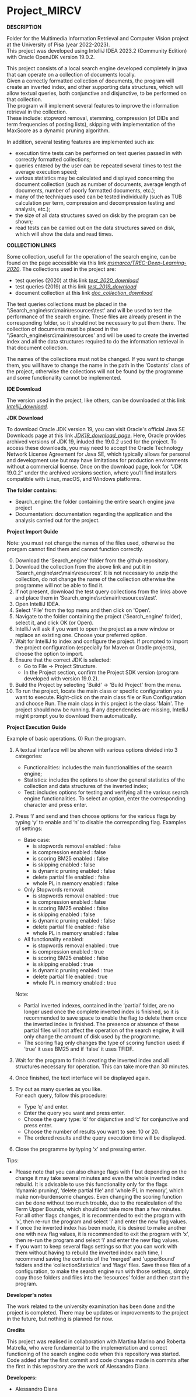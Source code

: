 # Project_MIRCV
**DESCRIPTION**  
  
Folder for the Multimedia Information Retrieval and Computer Vision project at the University of Pisa (year 2022-2023).  
This project was developed using IntelliJ IDEA 2023.2 (Community Edition) with Oracle OpenJDK version 19.0.2.  

This project consists of a local search engine developed completely in java that can operate on a collection of documents locally.  
Given a correctly formatted collection of documents, the program will create an inverted index, and other supporting data structures, which will allow textual queries, both conjunctive and disjunctive, to be performed on that collection.  
The program will implement several features to improve the information retrieval in the collection.  
These include: stopword removal, stemming, compression (of DIDs and term frequencies of posting lists), skipping with implementation of the MaxScore as a dynamic pruning algorithm.   

In addition, several testing features are implemented such as:  
- execution time tests can be performed on test queries passed in with correctly formatted collections;
- queries entered by the user can be repeated several times to test the average execution speed;
- various statistics may be calculated and displayed concerning the document collection (such as number of documents, average length of documents, number of poorly formatted documents, etc.);
- many of the techniques used can be tested individually (such as TUB calculation per term, compression and decompression testing and analysis, etc.);
- the size of all data structures saved on disk by the program can be shown;
- read tests can be carried out on the data structures saved on disk, which will show the data and read times.


**COLLECTION LINKS**  
  
Some collection, usefull for the operation of the search engine, can be found on the page accessible via this link [*msmarco/TREC-Deep-Learning-2020*](https://microsoft.github.io/msmarco/TREC-Deep-Learning-2020).
The collections used in the project are:
- test queries (2020) at this link [*test_2020_download*](https://msmarco.z22.web.core.windows.net/msmarcoranking/msmarco-test2020-queries.tsv.gz)
- test queries (2019) at this link [*test_2019_download*](https://msmarco.z22.web.core.windows.net/msmarcoranking/msmarco-test2019-queries.tsv.gz)
- document collection at this link [*doc_collection_download*](https://msmarco.z22.web.core.windows.net/msmarcoranking/collection.tar.gz)
  
The test queries collections must be placed in the '\Search_engine\src\main\resources\test' and will be used to test the performance of the search engine. 
These files are already present in the corresponding folder, so it should not be necessary to put them there.
The collection of documents must be placed in the '\Search_engine\src\main\resources' and will be used to create the inverted index and all the data structures required to do the
information retrieval in that document collection.
  
The names of the collections must not be changed. If you want to change them, you will have to change the name in the path in the ‘Costants’ class of the project, otherwise the 
collections will not be found by the programme and some functionality cannot be implemented.

**IDE Download**  
  
The version used in the project, like others, can be downloaded at this link [*Intellij_download*](https://www.jetbrains.com/idea/download/other.html). 


**JDK Download**  
  
To download Oracle JDK version 19, you can visit Oracle's official Java SE Downloads page at this link [*JDK19_download_page*](https://www.oracle.com/java/technologies/javase/jdk19-archive-downloads.html). 
Here, Oracle provides archived versions of JDK 19, inluded the 19.0.2 used for the project.
To access these downloads, you may need to accept the Oracle Technology Network License Agreement for Java SE, which typically allows for personal and development use but may 
have limitations for production environments without a commercial license. Once on the download page, look for "JDK 19.0.2" under the archived versions section, where you’ll find 
installers compatible with Linux, macOS, and Windows platforms.


**The folder contains:**  
  
- Search_engine: the folder containing the entire search engine java project
- Documentation: documentation regarding the application and the analysis carried out for the project.


**Project Import Guide**  
  
Note: you must not change the names of the files used, otherwise the prorgam cannot find them and cannot function correctly.  
  
0) Download the ‘Search_engine’ folder from the github repository.
1) Download the collection from the above link and put it in ‘Search_engine\src\main\resources’. 
   It is not necessary to unzip the collection, do not change the name of the collection otherwise the programme will not be able to find it.
2) If not present, download the test query collections from the links above and place them in ‘Search_engine\src\main\resources\test’.
3) Open IntelliJ IDEA.
4) Select 'File' from the top menu and then click on 'Open'.
5) Navigate to the folder containing the project ('Search_engine' folder), select it, and click OK (or Open).
6) IntelliJ will ask if you want to open the project as a new window or replace an existing one. Choose your preferred option.
5) Wait for IntelliJ to index and configure the project. If prompted to import the project configuration (especially for Maven or Gradle projects), choose the option to import.
6) Ensure that the correct JDK is selected:
     - Go to File -> Project Structure.
     - In the Project section, confirm the Project SDK version (program developed with version 19.0.2).
7) Build the Project by selecting 'Build' -> 'Build Project' from the menu.
8) To run the project, locate the main class or specific configuration you want to execute. Right-click on the main class file or Run Configuration and choose Run. The main class in this project is the class 'Main'.
   The project should now be running. If any dependencies are missing, IntelliJ might prompt you to download them automatically.


**Project Execution Guide**  
  
Example of basic operations.
0) Run the program.
1) A textual interface will be shown with various options divided into 3 categories:
      - Functionalities: includes the main functionalities of the search engine;
      - Statistics: includes the options to show the general statistics of the collection and data structures of the inverted index; 
      - Test: includes options for testing and verifying all the various search engine functionalities.
   To select an option, enter the corresponding character and press enter.
2) Press ‘i’ and send and then choose options for the various flags by typing ‘y’ to enable and ‘n’ to disable the corresponding flag. 
   Examples of settings:
   - Base case: 
      - is stopwords removal enabled : false
      - is compression enabled       : false
      - is scoring BM25 enabled      : false
      - is skipping enabled          : false
      - is dynamic pruning enabled   : false
      - delete partial file enabled  : false
      - whole PL in memory enabled   : false
    - Only Stopwords removal:
      - is stopwords removal enabled : true
      - is compression enabled       : false
      - is scoring BM25 enabled      : false
      - is skipping enabled          : false
      - is dynamic pruning enabled   : false
      - delete partial file enabled  : false
      - whole PL in memory enabled   : false 
    - All functionality enabled:
      - is stopwords removal enabled : true
      - is compression enabled       : true
      - is scoring BM25 enabled      : false
      - is skipping enabled          : true
      - is dynamic pruning enabled   : true
      - delete partial file enabled  : true
      - whole PL in memory enabled   : true
  
    Note: 
      - Partial inverted indexes, contained in the ‘partial’ folder, are no longer used once the complete inverted index is finished, so it is recommended to save space to enable 
        the flag to delete them once the inverted index is finished. The presence or absence of these partial files will not affect the operation of the search engine, 
	it will only change the amount of disk used by the programme.
      - The scoring flag only changes the type of scoring function used: if ‘true’ it uses BM25 and if ‘false’ it uses TFIDF.
3) Wait for the program to finish creating the inverted index and all structures necessary for operation. This can take more than 30 minutes.
4) Once finished, the text interface will be displayed again.
5) Try out as many queries as you like.  
   For each query, follow this procedure:
   - Type ‘q’ and enter.
   - Enter the query you want and press enter.
   - Choose the query type: ‘d’ for disjunctive and ‘c’ for conjunctive and press enter.
   - Choose the number of results you want to see: 10 or 20.
   - The ordered results and the query execution time will be displayed.
6) Close the programme by typing ‘x’ and pressing enter.

Tips:  
   - Please note that you can also change flags with f but depending on the change it may take several minutes and even the whole inverted index rebuild. 
     It is advisable to use this functionality only for the flags ‘dynamic pruning’, ‘delete partial file’ and ‘whole PL in memory’, which make non-burdensome changes. 
     Even changing the scoring function can be done without too much trouble, due to the recalculation of the Term Upper Bounds, which should not take more than a few minutes.
     For all other flags changes, it is recommended to exit the program with ‘x’, then re-run the program and select ‘i’ and enter the new flag values. 
   - If once the inverted index has been made, it is desired to make another one with new flag values, it is recommended to exit the program with ‘x’, then re-run the program and select ‘i’
     and enter the new flag values.
   - If you want to keep several flags settings so that you can work with them without having to rebuild the inverted index each time, I recommend saving the contents of the ‘merged’ and 
     ‘upperBound’ folders and the ‘collectionStatistics’ and ‘flags’ files. Save these files of a configuration, to make the search engine run with those settings, simply copy those 
     folders and files into the ‘resources’ folder and then start the program. 
	    

**Developer's notes**  
  
The work related to the university examination has been done and the project is completed. 
There may be updates or improvements to the project in the future, but nothing is planned for now.


**Credits**  
  
This project was realised in collaboration with Martina Marino and Roberta Matrella, who were fundamental to the implementation and correct functioning of the search engine code when this repository was started.  
Code added after the first commit and code changes made in commits after the first in this repository are the work of Alessandro Diana.  


**Developers:**  
- Alessandro Diana